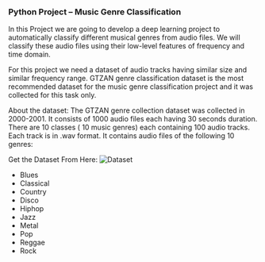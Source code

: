 ### Python Project – Music Genre Classification

In this Project we are going to develop a deep learning project to automatically classify different musical genres from audio files. We will classify these audio files using their low-level features of frequency and time domain.

For this project we need a dataset of audio tracks having similar size and similar frequency range. GTZAN genre classification dataset is the most recommended dataset for the music genre classification project and it was collected for this task only.



About the dataset:
The GTZAN genre collection dataset was collected in 2000-2001. It consists of 1000 audio files each having 30 seconds duration. There are 10 classes ( 10 music genres) each containing 100 audio tracks. Each track is in .wav format. It contains audio files of the following 10 genres:

Get the Dataset From Here: 
![Dataset](https://www.kaggle.com/datasets/andradaolteanu/gtzan-dataset-music-genre-classification)


- Blues
- Classical
- Country
- Disco
- Hiphop
- Jazz
- Metal
- Pop
- Reggae
- Rock
